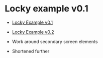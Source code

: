 # Locky example v0.1

 * [Locky Example v0.1](https://www.youtube.com/watch?v=uRkUqQzXCdY)

 * [Locky Example v0.2](https://youtu.be/96Xl3KCr2EQ)  
  * Work around secondary screen elements 
  * Shortened further
